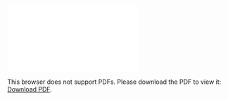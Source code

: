 <object data="christ-in-song/CIS1908pdfs/821.pdf" type="application/pdf" width="100%" height="1024px">
    <embed src="christ-in-song/CIS1908pdfs/821.pdf">
        <p>This browser does not support PDFs. Please download the PDF to view it: <a href="christ-in-song/CIS1908pdfs/821.pdf">Download PDF</a>.</p>
    </embed>
</object>
